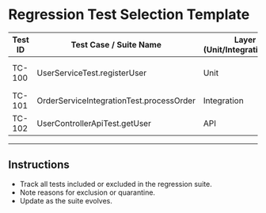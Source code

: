 # Regression Test Selection Template

| Test ID | Test Case / Suite Name                   | Layer (Unit/Integration/API) | Included in Regression? | Notes                  |
|---------|-----------------------------------------|-----------------------------|------------------------|------------------------|
| TC-100  | UserServiceTest.registerUser             | Unit                        | Yes                    | Newly added test case   |
| TC-101  | OrderServiceIntegrationTest.processOrder | Integration                 | Yes                    | Flaky tests quarantined|
| TC-102  | UserControllerApiTest.getUser             | API                         | No                     | Deprecated endpoint    |

---

## Instructions

- Track all tests included or excluded in the regression suite.
- Note reasons for exclusion or quarantine.
- Update as the suite evolves.
